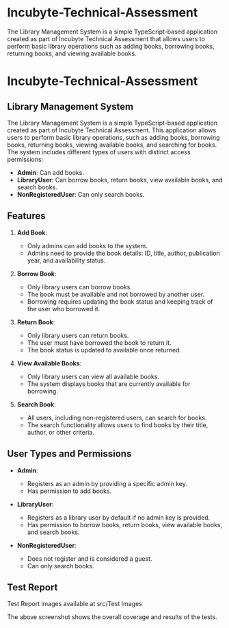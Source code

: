 # Incubyte-Technical-Assessment
The Library Management System is a simple TypeScript-based application created as part of Incubyte Technical Assessment that allows users to perform basic library operations such as adding books, borrowing books, returning books, and viewing available books.

# Incubyte-Technical-Assessment

## Library Management System

The Library Management System is a simple TypeScript-based application created as part of Incubyte Technical Assessment. This application allows users to perform basic library operations, such as adding books, borrowing books, returning books, viewing available books, and searching for books. The system includes different types of users with distinct access permissions:

- **Admin**: Can add books.
- **LibraryUser**: Can borrow books, return books, view available books, and search books.
- **NonRegisteredUser**: Can only search books.

## Features

1. **Add Book**: 
   - Only admins can add books to the system.
   - Admins need to provide the book details: ID, title, author, publication year, and availability status.

2. **Borrow Book**:
   - Only library users can borrow books.
   - The book must be available and not borrowed by another user.
   - Borrowing requires updating the book status and keeping track of the user who borrowed it.

3. **Return Book**:
   - Only library users can return books.
   - The user must have borrowed the book to return it.
   - The book status is updated to available once returned.

4. **View Available Books**:
   - Only library users can view all available books.
   - The system displays books that are currently available for borrowing.

5. **Search Book**:
   - All users, including non-registered users, can search for books.
   - The search functionality allows users to find books by their title, author, or other criteria.

## User Types and Permissions

- **Admin**: 
  - Registers as an admin by providing a specific admin key.
  - Has permission to add books.

- **LibraryUser**:
  - Registers as a library user by default if no admin key is provided.
  - Has permission to borrow books, return books, view available books, and search books.

- **NonRegisteredUser**:
  - Does not register and is considered a guest.
  - Can only search books.

## Test Report

Test Report images available at src/Test Images


The above screenshot shows the overall coverage and results of the tests.



